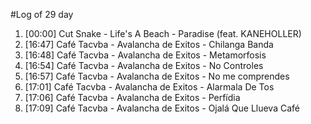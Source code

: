 #Log of 29 day

1. [00:00] Cut Snake - Life's A Beach - Paradise (feat. KANEHOLLER)
1. [16:47] Café Tacvba - Avalancha de Exitos - Chilanga Banda
1. [16:48] Café Tacvba - Avalancha de Exitos - Metamorfosis
1. [16:54] Café Tacvba - Avalancha de Exitos - No Controles
1. [16:57] Café Tacvba - Avalancha de Exitos - No me comprendes
1. [17:01] Café Tacvba - Avalancha de Exitos - Alarmala De Tos
1. [17:06] Café Tacvba - Avalancha de Exitos - Perfídia
1. [17:09] Café Tacvba - Avalancha de Exitos - Ojalá Que Llueva Café
